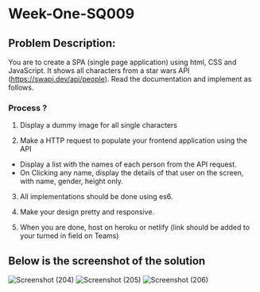 # Week-One-SQ009

## Problem Description:

You are to create a SPA (single page application) using html, CSS and JavaScript. It shows all characters from a star wars API (https://swapi.dev/api/people). Read the documentation and implement as follows.

### Process ?

1. Display a dummy image for all single characters

2. Make a HTTP request to populate your frontend application using the API
 - Display a list with the names of each person from the API request.
 - On Clicking any name, display the details of that user on the screen, with name, gender, height only.

3. All implementations should be done using es6.

4. Make your design pretty and responsive.

5. When you are done, host on heroku or netlify (link should be added to your turned in field on Teams)


## Below is the screenshot of the solution 
![Screenshot (204)](https://user-images.githubusercontent.com/99263767/210978016-fcb55bf0-ddcd-40dc-93bd-835f34896c0d.png)
![Screenshot (205)](https://user-images.githubusercontent.com/99263767/210978037-c7b569a1-db48-4b04-904f-a07499cbd18b.png)
![Screenshot (206)](https://user-images.githubusercontent.com/99263767/210978066-4320db5c-69e3-4cf3-80e7-08fc7488a13b.png)
